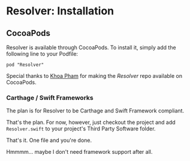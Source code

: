 #  Resolver: Installation

## CocoaPods

Resolver is available through CocoaPods. To install it, simply add the following line to your Podfile:

```
pod "Resolver"
```

Special thanks to [Khoa Pham](https://github.com/onmyway133) for making the *Resolver* repo available on CocoaPods.

### Carthage / Swift Frameworks

The plan is for Resolver to be Carthage and Swift Framework compliant.

That's the plan. For now, however, just checkout the project and add `Resolver.swift` to your project's Third Party Software folder.

That's it. One file and you're done.

Hmmmm... maybe I don't need framework support after all.
